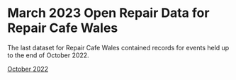 # March 2023 Open Repair Data for Repair Cafe Wales

The last dataset for Repair Cafe Wales contained records for events held up to the end of October 2022.

[October 2022](https://github.com/openrepair/data/tree/master/partners/RepairCafeWales/202210)
